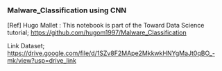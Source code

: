 ### Malware_Classification using CNN

[Ref] Hugo Mallet : This notebook is part of the Toward Data Science tutorial;
https://github.com/hugom1997/Malware_Classification 

Link Dataset;
https://drive.google.com/file/d/1SZv8F2MApe2MkkwkHNYgMaJt0qBO_-mk/view?usp=drive_link

